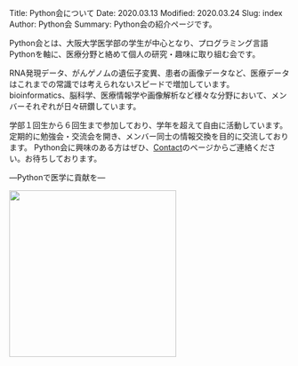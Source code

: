 Title: Python会について
Date: 2020.03.13
Modified: 2020.03.24
Slug: index
Author: Python会
Summary: Python会の紹介ページです。

Python会とは、大阪大学医学部の学生が中心となり、プログラミング言語Pythonを軸に、医療分野と絡めて個人の研究・趣味に取り組む会です。

RNA発現データ、がんゲノムの遺伝子変異、患者の画像データなど、医療データはこれまでの常識では考えられないスピードで増加しています。
bioinformatics、脳科学、医療情報学や画像解析など様々な分野において、メンバーそれぞれが日々研鑽しています。

学部１回生から６回生まで参加しており、学年を超えて自由に活動しています。
定期的に勉強会・交流会を開き、メンバー同士の情報交換を目的に交流しております。
Python会に興味のある方はぜひ、[Contact]({filename}./contact.md)のページからご連絡ください。お待ちしております。

―Pythonで医学に貢献を―

<img src="{filename}/images/logo.jpg" width="300px">
